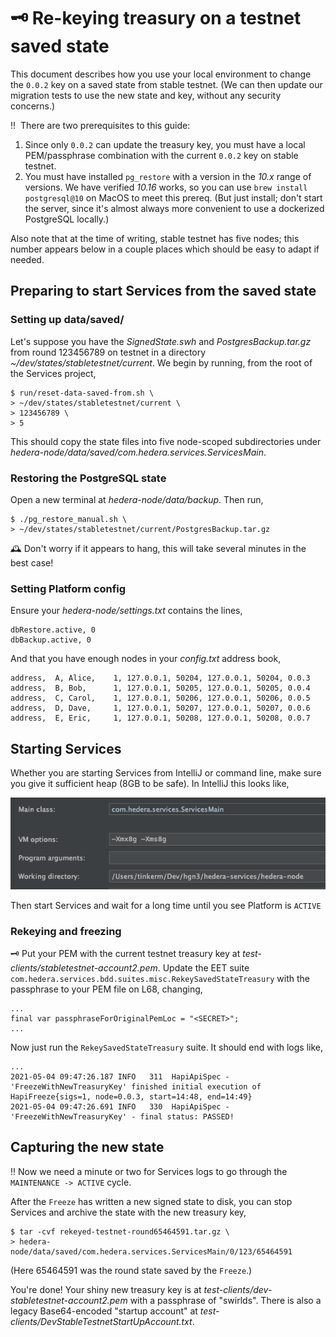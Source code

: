 # :old_key: Re-keying treasury on a testnet saved state

This document describes how you use your local environment to 
change the `0.0.2` key on a saved state from stable testnet. 
(We can then update our migration tests to use the new state 
and key, without any security concerns.)

:bangbang:&nbsp; There are two prerequisites to this guide:
  1. Since only `0.0.2` can update the treasury key, you must 
     have a local PEM/passphrase combination with the current 
     `0.0.2` key on stable testnet. 
  2. You must have installed `pg_restore` with a version in the 
     _10.x_ range of versions. We have verified _10.16_ works,
     so you can use `brew install postgresql@10` on MacOS to
     meet this prereq. (But just install; don't start the 
     server, since it's almost always more convenient to use a 
     dockerized PostgreSQL locally.)

Also note that at the time of writing, stable testnet has five nodes;
this number appears below in a couple places which should be easy to 
adapt if needed.

## Preparing to start Services from the saved state

### Setting up data/saved/

Let's suppose you have the _SignedState.swh_ and _PostgresBackup.tar.gz_
from round 123456789 on testnet in a directory 
_~/dev/states/stabletestnet/current_. We begin by running, from the 
root of the Services project,
```
$ run/reset-data-saved-from.sh \
> ~/dev/states/stabletestnet/current \
> 123456789 \
> 5
```
This should copy the state files into five node-scoped subdirectories under 
_hedera-node/data/saved/com.hedera.services.ServicesMain_.

### Restoring the PostgreSQL state

Open a new terminal at _hedera-node/data/backup_. Then run,
```
$ ./pg_restore_manual.sh \
> ~/dev/states/stabletestnet/current/PostgresBackup.tar.gz
```

:mantelpiece_clock:&nbsp;Don't worry if it appears to hang, 
this will take several minutes in the best case! 

### Setting Platform config

Ensure your _hedera-node/settings.txt_ contains the lines,
```
dbRestore.active, 0
dbBackup.active, 0
```

And that you have enough nodes in your _config.txt_ address book,
```
address,  A, Alice,    1, 127.0.0.1, 50204, 127.0.0.1, 50204, 0.0.3
address,  B, Bob,      1, 127.0.0.1, 50205, 127.0.0.1, 50205, 0.0.4
address,  C, Carol,    1, 127.0.0.1, 50206, 127.0.0.1, 50206, 0.0.5
address,  D, Dave,     1, 127.0.0.1, 50207, 127.0.0.1, 50207, 0.0.6
address,  E, Eric,     1, 127.0.0.1, 50208, 127.0.0.1, 50208, 0.0.7
```

## Starting Services

Whether you are starting Services from IntelliJ or command line,
make sure you give it sufficient heap (8GB to be safe). In IntelliJ 
this looks like,

![](../assets/VM-options-for-local-testnet-rekey.png)

Then start Services and wait for a long time until you see Platform 
is `ACTIVE`

### Rekeying and freezing

:old_key:&nbsp;Put your PEM with the current testnet treasury key
at _test-clients/stabletestnet-account2.pem_. Update the EET suite
`com.hedera.services.bdd.suites.misc.RekeySavedStateTreasury` with 
the passphrase to your PEM file on L68, changing,
```
...
final var passphraseForOriginalPemLoc = "<SECRET>";
...
```

Now just run the `RekeySavedStateTreasury` suite. It should end with 
logs like,
```
...
2021-05-04 09:47:26.187 INFO   311  HapiApiSpec - 'FreezeWithNewTreasuryKey' finished initial execution of HapiFreeze{sigs=1, node=0.0.3, start=14:48, end=14:49}
2021-05-04 09:47:26.691 INFO   330  HapiApiSpec - 'FreezeWithNewTreasuryKey' - final status: PASSED!
```

## Capturing the new state

:bangbang:&nbsp;Now we need a minute or two for Services logs to go 
through the `MAINTENANCE -> ACTIVE` cycle. 

After the `Freeze` has written a new signed state to disk, you can 
stop Services and archive the state with the new treasury key,
```
$ tar -cvf rekeyed-testnet-round65464591.tar.gz \
> hedera-node/data/saved/com.hedera.services.ServicesMain/0/123/65464591
```
(Here 65464591 was the round state saved by the `Freeze`.)  

You're done! Your shiny new treasury key is at 
_test-clients/dev-stabletestnet-account2.pem_ with a passphrase of "swirlds".
There is also a legacy Base64-encoded "startup account" at
_test-clients/DevStableTestnetStartUpAccount.txt_.
